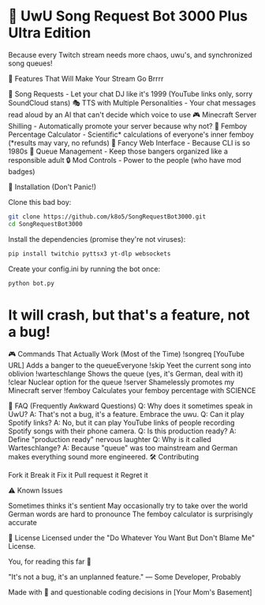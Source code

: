 # 🤖 UwU Song Request Bot 3000 Plus Ultra Edition

Because every Twitch stream needs more chaos, uwu's, and synchronized song queues!

🌟 Features That Will Make Your Stream Go Brrrr

🎵 Song Requests - Let your chat DJ like it's 1999 (YouTube links only, sorry SoundCloud stans)
🎭 TTS with Multiple Personalities - Your chat messages read aloud by an AI that can't decide which voice to use
🎮 Minecraft Server Shilling - Automatically promote your server because why not?
🌈 Femboy Percentage Calculator - Scientific* calculations of everyone's inner femboy (*results may vary, no refunds)
🎨 Fancy Web Interface - Because CLI is so 1980s
💫 Queue Management - Keep those bangers organized like a responsible adult
🔒 Mod Controls - Power to the people (who have mod badges)

🚀 Installation (Don't Panic!)

Clone this bad boy:

```bash
git clone https://github.com/k8o5/SongRequestBot3000.git
cd SongRequestBot3000
```
Install the dependencies (promise they're not viruses):

```bash
pip install twitchio pyttsx3 yt-dlp websockets
```
Create your config.ini by running the bot once:

```bash
python bot.py
```
# It will crash, but that's a feature, not a bug!

🎮 Commands That Actually Work (Most of the Time)
!songreq [YouTube URL] Adds a banger to the queueEveryone !skip Yeet the current song into oblivion !warteschlange Shows the queue (yes, it's German, deal with it) !clear Nuclear option for the queue 
!server Shamelessly promotes my Minecraft server !femboy Calculates your femboy percentage with SCIENCE

🤔 FAQ (Frequently Awkward Questions)
Q: Why does it sometimes speak in UwU?
A: That's not a bug, it's a feature. Embrace the uwu.
Q: Can it play Spotify links?
A: No, but it can play YouTube links of people recording Spotify songs with their phone camera.
Q: Is this production ready?
A: Define "production ready" nervous laughter
Q: Why is it called Warteschlange?
A: Because "queue" was too mainstream and German makes everything sound more engineered.
🛠️ Contributing

Fork it
Break it
Fix it
Pull request it
Regret it

⚠️ Known Issues

Sometimes thinks it's sentient
May occasionally try to take over the world
German words are hard to pronounce
The femboy calculator is surprisingly accurate

📜 License
Licensed under the "Do Whatever You Want But Don't Blame Me" License.

You, for reading this far 💖

"It's not a bug, it's an unplanned feature."
— Some Developer, Probably

Made with 💖 and questionable coding decisions in [Your Mom's Basement]
